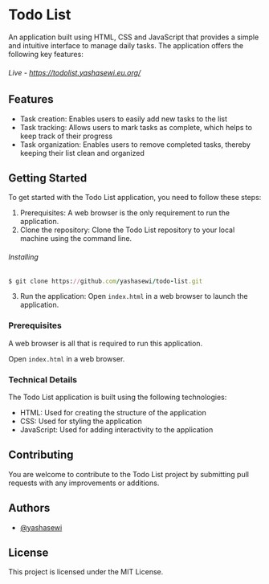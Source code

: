 # Todo List
An application built using HTML, CSS and JavaScript that provides a simple and intuitive interface to manage daily tasks.
The application offers the following key features:
###### Live - https://todolist.yashasewi.eu.org/

## Features
- Task creation: Enables users to easily add new tasks to the list
- Task tracking: Allows users to mark tasks as complete, which helps to keep track of their progress
- Task organization: Enables users to remove completed tasks, thereby keeping their list clean and organized

## Getting Started
To get started with the Todo List application, you need to follow these steps:

1. Prerequisites: A web browser is the only requirement to run the application.
2. Clone the repository: Clone the Todo List repository to your local machine using the command line.
  ###### Installing
  ```ruby
  $ git clone https://github.com/yashasewi/todo-list.git
  ```
  
3. Run the application: Open `index.html` in a web browser to launch the application.

### Prerequisites

A web browser is all that is required to run this application.



Open `index.html` in a web browser.


### Technical Details

The Todo List application is built using the following technologies:

- HTML: Used for creating the structure of the application
- CSS: Used for styling the application
- JavaScript: Used for adding interactivity to the application


## Contributing
You are welcome to contribute to the Todo List project by submitting pull requests with any improvements or additions.

## Authors
- [@yashasewi](https://github.com/yashasewi)

## License
This project is licensed under the MIT License.
